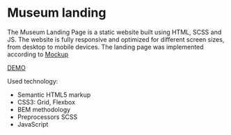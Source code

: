 # Museum landing
The Museum Landing Page is a static website built using HTML, SCSS and JS. The website is fully responsive and optimized for different screen sizes, from desktop to mobile devices. The landing page was implemented according to [Mockup](https://www.figma.com/file/HL3XGt5ZatvJoYBhOaWY5x/museum-prototype?node-id=323%3A1957)

[DEMO](https://ruslan-yarosh.github.io/museum_landing/)

Used technology:
  - Semantic HTML5 markup
  - CSS3: Grid, Flexbox
  - BEM methodology
  - Preprocessors SCSS
  - JavaScript
